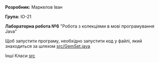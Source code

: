 **Розробник:** Маркелов Іван

**Група:** ІО-21

**Лабораторна робота №6** "Робота з колекціями в мові програмування Java"

Щоб запустити програму, необхідно запустити код у файлі, який знаходиться за шляхом [src/GemSet.java](src/GemSet.java)

Інші Класи [src](src)
